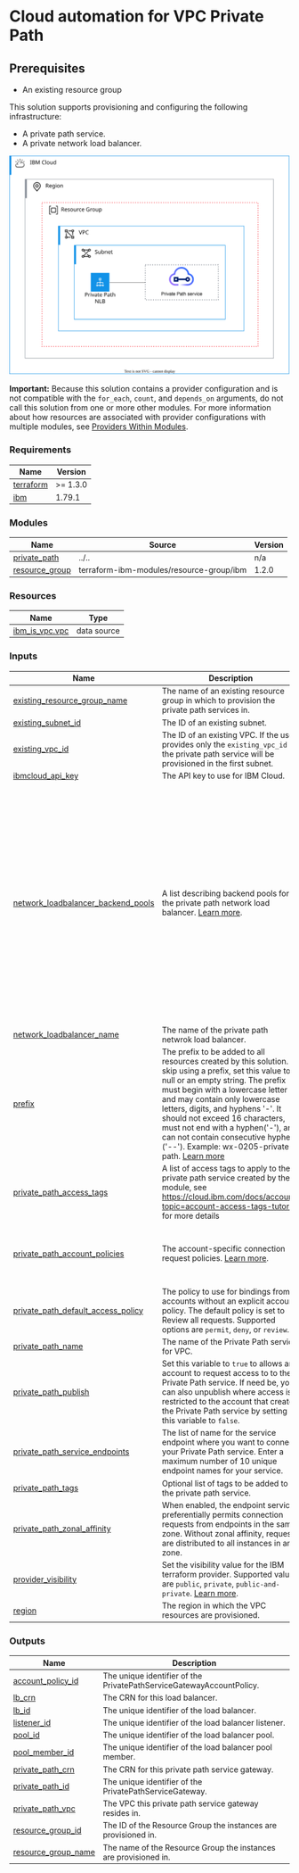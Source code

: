 # Cloud automation for VPC Private Path

## Prerequisites
- An existing resource group

This solution supports provisioning and configuring the following infrastructure:
- A private path service.
- A private network load balancer.

![private-path-deployable-architecture](../../reference-architecture/deployable-architecture-private-path.svg)

**Important:** Because this solution contains a provider configuration and is not compatible with the `for_each`, `count`, and `depends_on` arguments, do not call this solution from one or more other modules. For more information about how resources are associated with provider configurations with multiple modules, see [Providers Within Modules](https://developer.hashicorp.com/terraform/language/modules/develop/providers).

<!-- Below content is automatically populated via pre-commit hook -->
<!-- BEGINNING OF PRE-COMMIT-TERRAFORM DOCS HOOK -->
### Requirements

| Name | Version |
|------|---------|
| <a name="requirement_terraform"></a> [terraform](#requirement\_terraform) | >= 1.3.0 |
| <a name="requirement_ibm"></a> [ibm](#requirement\_ibm) | 1.79.1 |

### Modules

| Name | Source | Version |
|------|--------|---------|
| <a name="module_private_path"></a> [private\_path](#module\_private\_path) | ../.. | n/a |
| <a name="module_resource_group"></a> [resource\_group](#module\_resource\_group) | terraform-ibm-modules/resource-group/ibm | 1.2.0 |

### Resources

| Name | Type |
|------|------|
| [ibm_is_vpc.vpc](https://registry.terraform.io/providers/ibm-cloud/ibm/1.79.1/docs/data-sources/is_vpc) | data source |

### Inputs

| Name | Description | Type | Default | Required |
|------|-------------|------|---------|:--------:|
| <a name="input_existing_resource_group_name"></a> [existing\_resource\_group\_name](#input\_existing\_resource\_group\_name) | The name of an existing resource group in which to provision the private path services in. | `string` | `"Default"` | no |
| <a name="input_existing_subnet_id"></a> [existing\_subnet\_id](#input\_existing\_subnet\_id) | The ID of an existing subnet. | `string` | `null` | no |
| <a name="input_existing_vpc_id"></a> [existing\_vpc\_id](#input\_existing\_vpc\_id) | The ID of an existing VPC. If the user provides only the `existing_vpc_id` the private path service will be provisioned in the first subnet. | `string` | `null` | no |
| <a name="input_ibmcloud_api_key"></a> [ibmcloud\_api\_key](#input\_ibmcloud\_api\_key) | The API key to use for IBM Cloud. | `string` | n/a | yes |
| <a name="input_network_loadbalancer_backend_pools"></a> [network\_loadbalancer\_backend\_pools](#input\_network\_loadbalancer\_backend\_pools) | A list describing backend pools for the private path network load balancer. [Learn more](https://github.com/terraform-ibm-modules/terraform-ibm-vpc-private-path/tree/main/solutions/fully-configurable/DA_inputs.md#options-with-backend-pools). | <pre>list(object({<br/>    pool_name                                = string<br/>    pool_algorithm                           = optional(string, "round_robin")<br/>    pool_health_delay                        = optional(number, 5)<br/>    pool_health_retries                      = optional(number, 2)<br/>    pool_health_timeout                      = optional(number, 2)<br/>    pool_health_type                         = optional(string, "tcp")<br/>    pool_health_monitor_url                  = optional(string, "/")<br/>    pool_health_monitor_port                 = optional(number, 80)<br/>    pool_member_port                         = optional(number)<br/>    pool_member_instance_ids                 = optional(list(string), [])<br/>    pool_member_application_load_balancer_id = optional(string)<br/>    listener_port                            = optional(number)<br/>    listener_accept_proxy_protocol           = optional(bool, false)<br/>  }))</pre> | `[]` | no |
| <a name="input_network_loadbalancer_name"></a> [network\_loadbalancer\_name](#input\_network\_loadbalancer\_name) | The name of the private path netwrok load balancer. | `string` | `"pp-nlb"` | no |
| <a name="input_prefix"></a> [prefix](#input\_prefix) | The prefix to be added to all resources created by this solution. To skip using a prefix, set this value to null or an empty string. The prefix must begin with a lowercase letter and may contain only lowercase letters, digits, and hyphens '-'. It should not exceed 16 characters, must not end with a hyphen('-'), and can not contain consecutive hyphens ('--'). Example: wx-0205-private-path. [Learn more](https://terraform-ibm-modules.github.io/documentation/#/prefix.md) | `string` | n/a | yes |
| <a name="input_private_path_access_tags"></a> [private\_path\_access\_tags](#input\_private\_path\_access\_tags) | A list of access tags to apply to the private path service created by the module, see https://cloud.ibm.com/docs/account?topic=account-access-tags-tutorial for more details | `list(string)` | `[]` | no |
| <a name="input_private_path_account_policies"></a> [private\_path\_account\_policies](#input\_private\_path\_account\_policies) | The account-specific connection request policies. [Learn more](https://github.com/terraform-ibm-modules/terraform-ibm-vpc-private-path/tree/main/solutions/fully-configurable/DA_inputs.md#options-with-acc-policies). | <pre>list(object({<br/>    account       = string<br/>    access_policy = string<br/>  }))</pre> | `[]` | no |
| <a name="input_private_path_default_access_policy"></a> [private\_path\_default\_access\_policy](#input\_private\_path\_default\_access\_policy) | The policy to use for bindings from accounts without an explicit account policy. The default policy is set to Review all requests. Supported options are `permit`, `deny`, or `review`. | `string` | `"review"` | no |
| <a name="input_private_path_name"></a> [private\_path\_name](#input\_private\_path\_name) | The name of the Private Path service for VPC. | `string` | `"private-path"` | no |
| <a name="input_private_path_publish"></a> [private\_path\_publish](#input\_private\_path\_publish) | Set this variable to `true` to allows any account to request access to to the Private Path service. If need be, you can also unpublish where access is restricted to the account that created the Private Path service by setting this variable to `false`. | `bool` | `false` | no |
| <a name="input_private_path_service_endpoints"></a> [private\_path\_service\_endpoints](#input\_private\_path\_service\_endpoints) | The list of name for the service endpoint where you want to connect your Private Path service. Enter a maximum number of 10 unique endpoint names for your service. | `list(string)` | n/a | yes |
| <a name="input_private_path_tags"></a> [private\_path\_tags](#input\_private\_path\_tags) | Optional list of tags to be added to the private path service. | `list(string)` | `[]` | no |
| <a name="input_private_path_zonal_affinity"></a> [private\_path\_zonal\_affinity](#input\_private\_path\_zonal\_affinity) | When enabled, the endpoint service preferentially permits connection requests from endpoints in the same zone. Without zonal affinity, requests are distributed to all instances in any zone. | `bool` | `false` | no |
| <a name="input_provider_visibility"></a> [provider\_visibility](#input\_provider\_visibility) | Set the visibility value for the IBM terraform provider. Supported values are `public`, `private`, `public-and-private`. [Learn more](https://registry.terraform.io/providers/IBM-Cloud/ibm/latest/docs/guides/custom-service-endpoints). | `string` | `"private"` | no |
| <a name="input_region"></a> [region](#input\_region) | The region in which the VPC resources are provisioned. | `string` | n/a | yes |

### Outputs

| Name | Description |
|------|-------------|
| <a name="output_account_policy_id"></a> [account\_policy\_id](#output\_account\_policy\_id) | The unique identifier of the PrivatePathServiceGatewayAccountPolicy. |
| <a name="output_lb_crn"></a> [lb\_crn](#output\_lb\_crn) | The CRN for this load balancer. |
| <a name="output_lb_id"></a> [lb\_id](#output\_lb\_id) | The unique identifier of the load balancer. |
| <a name="output_listener_id"></a> [listener\_id](#output\_listener\_id) | The unique identifier of the load balancer listener. |
| <a name="output_pool_id"></a> [pool\_id](#output\_pool\_id) | The unique identifier of the load balancer pool. |
| <a name="output_pool_member_id"></a> [pool\_member\_id](#output\_pool\_member\_id) | The unique identifier of the load balancer pool member. |
| <a name="output_private_path_crn"></a> [private\_path\_crn](#output\_private\_path\_crn) | The CRN for this private path service gateway. |
| <a name="output_private_path_id"></a> [private\_path\_id](#output\_private\_path\_id) | The unique identifier of the PrivatePathServiceGateway. |
| <a name="output_private_path_vpc"></a> [private\_path\_vpc](#output\_private\_path\_vpc) | The VPC this private path service gateway resides in. |
| <a name="output_resource_group_id"></a> [resource\_group\_id](#output\_resource\_group\_id) | The ID of the Resource Group the instances are provisioned in. |
| <a name="output_resource_group_name"></a> [resource\_group\_name](#output\_resource\_group\_name) | The name of the Resource Group the instances are provisioned in. |
<!-- END OF PRE-COMMIT-TERRAFORM DOCS HOOK -->
